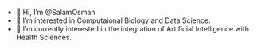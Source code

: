 - 👋 Hi, I’m @SalamOsman
- 👀 I’m interested in Computaional Biology and Data Science.
- 🌱 I’m currently interested in the integration of Artificial Intelligence with Health Sciences. 

<!---
SalamOsman/SalamOsman is a ✨ special ✨ repository because its `README.md` (this file) appears on your GitHub profile.
You can click the Preview link to take a look at your changes.
--->
